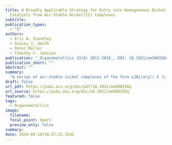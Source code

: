 ```yaml
---
title: A Broadly Applicable Strategy for Entry into Homogeneous Nickel(0)
  Catalysts from Air-Stable Nickel(II) Complexes
subtitle: 
publication_types:
  - "2"
authors:
  - Eric A. Standley
  - Stacey J. Smith
  - Peter Müller
  - Timothy F. Jamison
publication: "_Organometallics 33(8) 2012-2018_, DOI: 10.1021/om500156q"
publication_short: ""
abstract: ""
summary: 
  "A series of air-stable nickel complexes of the form L2Ni(aryl) X (L = monodentate phosphine, X = Cl, Br) and LNi(aryl)X (L = bis-phosphine) have been synthesized and are presented as a library of precatalysts suitable for a wide variety of nickel-catalyzed transformations. These complexes are easily synthesized from low-cost and the desired ligand followed by addition of 1 equiv of Grignard reagent. A selection of these complexes were characterized by single-crystal X-ray diffraction, and an analysis of their structural features is provided. A case study of their use as precatalysts for the nickel-catalyzed carbonyl-ene reaction is presented, showing superior reactivity in comparison to reactions using Ni(cod)2. Furthermore, as the precatalysts are all stable to air, no glovebox or inert-atmosphere techniques are required to make use of these complexes for nickel-catalyzed reactions."
draft: false
url_pdf: https://pubs.acs.org/doi/pdf/10.1021/om500156q
url_source: https://pubs.acs.org/doi/10.1021/om500156q
featured: false
tags:
  - Organometallics
image:
  filename:
  focal_point: Smart
  preview_only: false
summary: 
date: 2014-04-16T16:27:21.354Z
---
```

 
